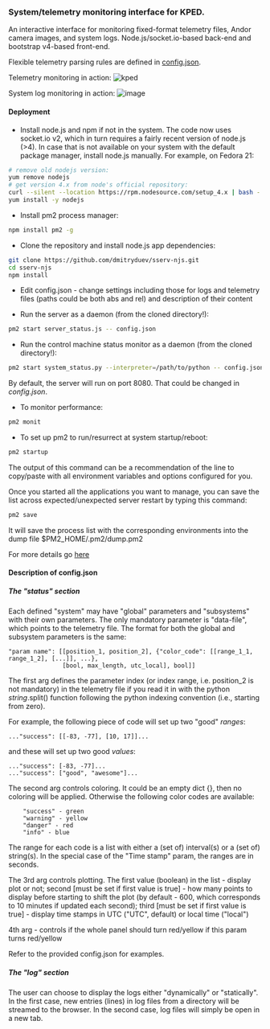 ### System/telemetry monitoring interface for KPED. 

An interactive interface for monitoring fixed-format telemetry files, Andor camera images, and system logs.
Node.js/socket.io-based back-end and bootstrap v4-based front-end.

Flexible telemetry parsing rules are defined in [config.json](https://github.com/dmitryduev/sserv-kped/blob/master/config.json).

Telemetry monitoring in action:
![kped](https://user-images.githubusercontent.com/7557205/136889094-1bfc6235-b484-4c4f-9500-06976f678b49.gif)

System log monitoring in action:
![image](https://user-images.githubusercontent.com/7557205/136889333-12d1719b-2c0d-428a-ba8a-769324b8da6f.png)

#### Deployment

- Install node.js and npm if not in the system. The code now uses socket.io v2, which in turn requires a fairly
recent version of node.js (>4). In case that is not available on your system with the default package manager, install 
node.js manually. For example, on Fedora 21:
```bash
# remove old nodejs version:
yum remove nodejs
# get version 4.x from node's official repository:
curl --silent --location https://rpm.nodesource.com/setup_4.x | bash -
yum install -y nodejs
```  

- Install pm2 process manager:

```bash
npm install pm2 -g
```

- Clone the repository and install node.js app dependencies:

```bash
git clone https://github.com/dmitryduev/sserv-njs.git
cd sserv-njs
npm install
```

- Edit config.json - change settings including those for logs and telemetry files 
(paths could be both abs and rel) and description of their content

- Run the server as a daemon (from the cloned directory!):

```bash
pm2 start server_status.js -- config.json
```

- Run the control machine status monitor as a daemon (from the cloned directory!):

```bash
pm2 start system_status.py --interpreter=/path/to/python -- config.json
```

By default, the server will run on port 8080. That could be changed in _config.json_.

- To monitor performance:

```bash
pm2 monit
```

- To set up pm2 to run/resurrect at system startup/reboot:

```bash
pm2 startup
```
The output of this command can be a recommendation of the line to copy/paste 
with all environment variables and options configured for you.

Once you started all the applications you want to manage, you can save the list across expected/unexpected 
server restart by typing this command:

```bash
pm2 save
```
It will save the process list with the corresponding environments into the dump file $PM2_HOME/.pm2/dump.pm2

For more details go [here](http://pm2.keymetrics.io/docs/usage/startup/#saving-current-process-list)

#### Description of config.json

##### The "status" section 

Each defined "system" may have "global" parameters and "subsystems" with their own parameters. 
The only mandatory parameter is "data-file", which points to the telemetry file. 
The format for both the global and subsystem parameters is the same:

```
"param name": [[position_1, position_2], {"color_code": [[range_1_1, range_1_2], [...]], ...}, 
               [bool, max_length, utc_local], bool]]
```

The first arg defines the parameter index (or index range, i.e. 
position_2 is not mandatory) in the telemetry file if you read 
it in with the python _string_.split() function following the python 
indexing convention (i.e., starting from zero).

For example, the following piece of code will set up two "good" _ranges_:

```
..."success": [[-83, -77], [10, 17]]...
```

and these will set up two good _values_:

```
..."success": [-83, -77]...
..."success": ["good", "awesome"]...
```

The second arg controls coloring. It could be an empty dict {}, then no coloring will be applied. 
Otherwise the following color codes are available:
```
    "success" - green
    "warning" - yellow
    "danger" - red
    "info" - blue
```
The range for each code is a list with either a (set of) interval(s) 
or a (set of) string(s). In the special case of the "Time stamp" param, 
the ranges are in seconds.

The 3rd arg controls plotting. The first value (boolean) in the list - display plot or not; 
second \[must be set if first value is true\] - how many points to display before starting to shift the plot 
(by default - 600, which corresponds to 10 minutes
if updated each second); third \[must be set if first value is true\] - display time stamps in UTC ("UTC", default) 
or local time ("local") 

4th arg - controls if the whole panel should turn red/yellow if this param turns red/yellow


Refer to the provided config.json for examples.

##### The "log" section

The user can choose to display the logs either "dynamically" or "statically". In the first case, new entries (lines) in 
log files from a directory will be streamed to the browser. In the second case, log files will simply be open in a new tab.
